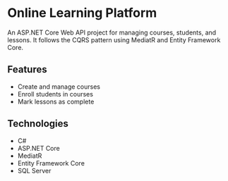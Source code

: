# Online Learning Platform

An ASP.NET Core Web API project for managing courses, students, and lessons. It follows the CQRS pattern using MediatR and Entity Framework Core.

## Features
- Create and manage courses
- Enroll students in courses
- Mark lessons as complete

## Technologies
- C#
- ASP.NET Core
- MediatR
- Entity Framework Core
- SQL Server
